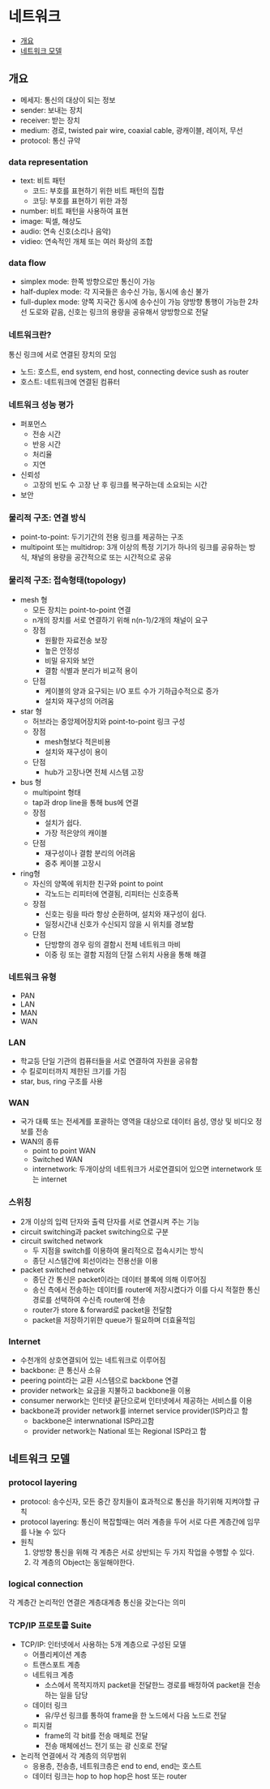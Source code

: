 # 네트워크

* [개요](#개요)
* [네트워크 모델](#네트워크-모델)

## 개요

* 메세지: 통신의 대상이 되는 정보
* sender: 보내는 장치
* receiver: 받는 장치
* medium: 경로, twisted pair wire, coaxial cable, 광캐이블, 레이저, 무선
* protocol: 통신 규약

### data representation

* text: 비트 패턴
  * 코드: 부호를 표현하기 위한 비트 패턴의 집합
  * 코딩: 부호를 표현하기 위한 과정
* number: 비트 패턴을 사용하여 표현
* image: 픽셀, 해상도
* audio: 연속 신호(소리나 음악)
* vidieo: 연속적인 개체 또는 여러 화상의 조합

### data flow

* simplex mode: 한쪽 방향으로만 통신이 가능
* half-duplex mode: 각 지국들은 송수신 가능, 동시에 송신 불가
* full-duplex mode: 양쪽 지국간 동시에 송수신이 가능
양방향 통행이 가능한 2차선 도로와 같음, 신호는 링크의 용량을 공유해서 양방항으로 전달

### 네트워크란?

통신 링크에 서로 연결된 장치의 모임

* 노드: 호스트, end system, end host, connecting device sush as router
* 호스트: 네트워크에 연결된 컴퓨터

### 네트워크 성능 평가

* 퍼포먼스
  * 전송 시간
  * 반응 시간
  * 처리율
  * 지연
* 신뢰성
  * 고장의 빈도 수 고장 난 후 링크를 복구하는데 소요되는 시간
* 보안

### 물리적 구조: 연결 방식

* point-to-point: 두기기간의 전용 링크를 제공하는 구조
* multipoint 또는 multidrop: 3개 이상의 특정 기기가 하나의 링크를 공유하는 방식, 채널의 용량을 공간적으로 또는 시간적으로 공유

### 물리적 구조: 접속형태(topology)

* mesh 형
  * 모든 장치는 point-to-point 연결
  * n개의 장치를 서로 연결하기 위해 n(n-1)/2개의 채널이 요구
  * 장점
    * 원활한 자료전송 보장
    * 높은 안정성
    * 비밀 유지와 보안
    * 결함 식별과 분리가 비교적 용이
  * 단점
    * 케이블의 양과 요구되는 I/O 포트 수가 기하급수적으로 증가
    *  설치와 재구성의 어려움
* star 형
  * 허브라는 중앙제어장치와 point-to-point 링크 구성
  * 장점
    * mesh형보다 적은비용
    * 설치와 재구성이 용이
  * 단점
    * hub가 고장나면 전체 시스템 고장
* bus 형
  * multipoint 형태
  * tap과 drop line을 통해 bus에 연결
  * 장점
    * 설치가 쉽다.
    * 가장 적은양의 캐이블
  * 단점
    * 재구성이나 결함 분리의 어려움
    * 중추 케이블 고장시
* ring형
  * 자신의 양쪽에 위치한 친구와 point to point
    * 각노드는 리피터에 연결됨, 리피터는 신호증폭
  * 장점
    * 신호는 링을 따라 항상 순환하며, 설치와 재구성이 쉽다.
    * 일정시간내 신호가 수신되지 않을 시 위치를 경보함
  * 단점
    * 단방향의 경우 링의 결함시 전체 네트워크 마비
    * 이중 링 또는 결함 지점의 단절 스위치 사용을 통해 해결

### 네트워크 유형

* PAN
* LAN
* MAN
* WAN

### LAN

* 학교등 단일 기관의 컴퓨터들을 서로 연결하여 자원을 공유함
* 수 킬로미터까지 제한된 크기를 가짐
* star, bus, ring 구조를 사용

### WAN

* 국가 대륙 또는 전세계를 포괄하는 영역을 대상으로 데이터 음성, 영상 및 비디오 정보를 전송
* WAN의 종류
  * point to point WAN
  * Switched WAN
  * internetwork: 두개이상의 네트워크가 서로연결되어 있으면 internetwork 또는 internet

### 스위칭

* 2개 이상의 입력 단자와 출력 단자를 서로 연결시켜 주는 기능
* circuit switching과 packet switching으로 구분
* circuit switched network
  * 두 지점을 switch를 이용하여 물리적으로 접속시키는 방식
  * 종단 시스템간에 회선이라는 전용선을 이용
* packet switched network
  * 종단 간 통신은 packet이라는 데이터 블록에 의해 이루어짐
  * 송신 측에서 전송하는 데이터를 router에 저장시켰다가 이를 다시 적절한 통신경로를 선택하여 수신측 router에 전송
  * router가 store & forward로 packet을 전달함
  * packet을 저장하기위한 queue가 필요하며 더효율적임

### Internet

* 수천개의 상호연결되어 있는 네트워크로 이루어짐
* backbone: 큰 통신사 소유
* peering point라는 교환 시스템으로 backbone 연결
* provider network는 요금을 지불하고 backbone을 이용
* consumer nerwork는 인터넷 끝단으로써 인터넷에서 제공하는 서비스를 이용
* backbone과 provider network를 internet service provider(ISP)라고 함
  * backbone은 interwnational ISP라고함
  * provider network는 National 또는 Regional ISP라고 함

## 네트워크 모델

### protocol layering

* protocol: 송수신자, 모든 중간 장치들이 효과적으로 통신을 하기위해 지켜야할 규칙
* protocol layering: 통신이 복잡할때는 여러 계층을 두어 서로 다른 계층간에 임무를 나눌 수 있다
* 원칙
  1. 양방향 통신을 위해 각 계층은 서로 상반되는 두 가지 작업을 수행할 수 있다.
  2. 각 계층의 Object는 동일해야한다.

### logical connection

각 계층간 논리적인 연결은 계층대계층 통신을 갖는다는 의미

### TCP/IP 프로토콜 Suite

* TCP/IP: 인터넷에서 사용하는 5개 계층으로 구성된 모델
  * 어플리케이션 계층
  * 트랜스포트 계층
  * 네트워크 계층
    * 소스에서 목적지까지 packet을 전달한느 경로를 배정하여 packet을 전송하는 일을 담당
  * 데이터 링크
    * 유/무선 링크를 통하여 frame을 한 노드에서 다음 노드로 전달
  * 피지컬
    * frame의 각 bit를 전송 매체로 전달
    * 전송 매체에선느 전기 또는 광 신호로 전달
* 논리적 연결에서 각 계층의 의무범위
  * 응용층, 전송층, 네트워크층은 end to end, end는 호스트
  * 데이터 링크는 hop to hop hop은 host 또는 router
